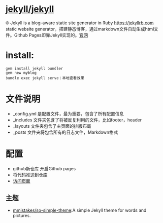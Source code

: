 # [jekyll/jekyll](https://github.com/jekyll/jekyll)

🌐 Jekyll is a blog-aware static site generator in Ruby https://jekyllrb.com static website generator，搭建静态博客，通过markdown文件自动生成html文件。Github Pages即靠Jekyll实现的。[官网](https://jekyllrb.com)

# install:

```
gem install jekyll bundler
gem new myblog
bundle exec jekyll serve：本地查看效果
```

# 文件说明

- _config.yml 是配置文件，最为重要，包含了所有配置信息
- _includes 文件夹包含了将被反复利用的文件，比如footer，header
- _layouts 文件夹包含了主页面的排版布局
- _posts 文件夹将包含所有的日志文件，Markdown格式

# 配置

- github新仓库 开启Github pages
- 将代码推送到仓库
- [访问页面](https://bluebird89.github.io/)

## 主题

* [mmistakes/so-simple-theme](https://github.com/mmistakes/so-simple-theme):A simple Jekyll theme for words and pictures. 
